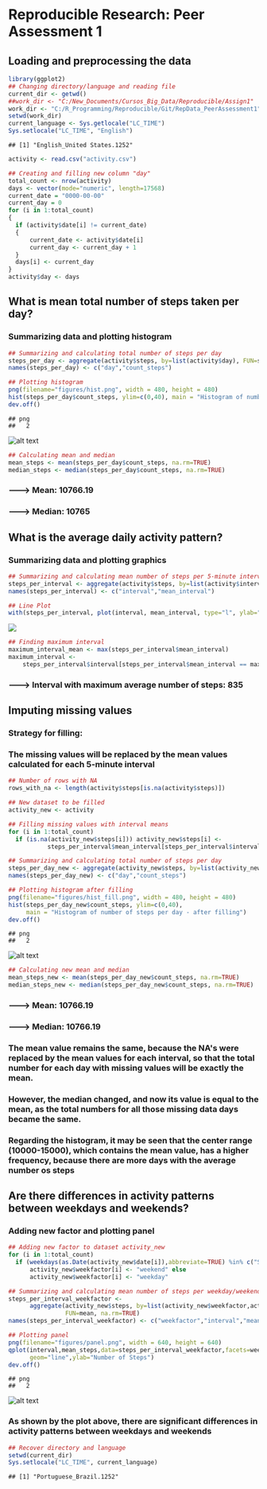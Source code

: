 # Reproducible Research: Peer Assessment 1


## Loading and preprocessing the data


```r
library(ggplot2)
## Changing directory/language and reading file
current_dir <- getwd()
##work_dir <- "C:/New_Documents/Cursos_Big_Data/Reproducible/Assign1"
work_dir <- "C:/R_Programming/Reproducible/Git/RepData_PeerAssessment1"
setwd(work_dir)
current_language <- Sys.getlocale("LC_TIME")
Sys.setlocale("LC_TIME", "English")
```

```
## [1] "English_United States.1252"
```

```r
activity <- read.csv("activity.csv")

## Creating and filling new column "day"
total_count <- nrow(activity)
days <- vector(mode="numeric", length=17568)
current_date = "0000-00-00"
current_day = 0
for (i in 1:total_count) 
{ 
  if (activity$date[i] != current_date) 
  {
      current_date <- activity$date[i]
      current_day <- current_day + 1
  }
  days[i] <- current_day
}
activity$day <- days
```


## What is mean total number of steps taken per day?

### Summarizing data and plotting histogram


```r
## Summarizing and calculating total number of steps per day
steps_per_day <- aggregate(activity$steps, by=list(activity$day), FUN=sum)
names(steps_per_day) <- c("day","count_steps")

## Plotting histogram
png(filename="figures/hist.png", width = 480, height = 480)
hist(steps_per_day$count_steps, ylim=c(0,40), main = "Histogram of number of steps per day")
dev.off()
```

```
## png 
##   2
```

![alt text](figures/hist.png)


```r
## Calculating mean and median
mean_steps <- mean(steps_per_day$count_steps, na.rm=TRUE)
median_steps <- median(steps_per_day$count_steps, na.rm=TRUE)
```

### ---> Mean: 10766.19
### ---> Median: 10765


## What is the average daily activity pattern?

### Summarizing data and plotting graphics


```r
## Summarizing and calculating mean number of steps per 5-minute interval
steps_per_interval <- aggregate(activity$steps, by=list(activity$interval), FUN=mean, na.rm=TRUE)
names(steps_per_interval) <- c("interval","mean_interval")

## Line Plot
with(steps_per_interval, plot(interval, mean_interval, type="l", ylab="average number of steps"))
```

![](PA1_template_files/figure-html/unnamed-chunk-4-1.png) 


```r
## Finding maximum interval
maximum_interval_mean <- max(steps_per_interval$mean_interval)
maximum_interval <- 
    steps_per_interval$interval[steps_per_interval$mean_interval == maximum_interval_mean]
```

### ---> Interval with maximum average number of steps: 835


## Imputing missing values

### Strategy for filling:
### The missing values will be replaced by the mean values calculated for each 5-minute interval


```r
## Number of rows with NA
rows_with_na <- length(activity$steps[is.na(activity$steps)])

## New dataset to be filled
activity_new <- activity

## Filling missing values with interval means
for (i in 1:total_count)
  if (is.na(activity_new$steps[i])) activity_new$steps[i] <- 
           steps_per_interval$mean_interval[steps_per_interval$interval==activity_new$interval[i]]
```



```r
## Summarizing and calculating total number of steps per day
steps_per_day_new <- aggregate(activity_new$steps, by=list(activity_new$day), FUN=sum)
names(steps_per_day_new) <- c("day","count_steps")

## Plotting histogram after filling
png(filename="figures/hist_fill.png", width = 480, height = 480)
hist(steps_per_day_new$count_steps, ylim=c(0,40), 
     main = "Histogram of number of steps per day - after filling")
dev.off()
```

```
## png 
##   2
```

![alt text](figures/hist_fill.png)


```r
## Calculating new mean and median
mean_steps_new <- mean(steps_per_day_new$count_steps, na.rm=TRUE)
median_steps_new <- median(steps_per_day_new$count_steps, na.rm=TRUE)
```

### ---> Mean: 10766.19
### ---> Median: 10766.19

### The mean value remains the same, because the NA's were replaced by the mean values for each interval, so that the total number for each day with missing values will be exactly the mean.
### However, the median changed, and now its value is equal to the mean, as the total numbers for all those missing data days became the same.
### Regarding the histogram, it may be seen that the center range (10000-15000), which contains the mean value, has a higher frequency, because there are more days with the average number os steps


## Are there differences in activity patterns between weekdays and weekends?

### Adding new factor and plotting panel


```r
## Adding new factor to dataset activity_new
for (i in 1:total_count)
  if (weekdays(as.Date(activity_new$date[i]),abbreviate=TRUE) %in% c("Sat","Sun"))
      activity_new$weekfactor[i] <- "weekend" else
      activity_new$weekfactor[i] <- "weekday"

## Summarizing and calculating mean number of steps per weekday/weekend and 5-minute interval
steps_per_interval_weekfactor <- 
      aggregate(activity_new$steps, by=list(activity_new$weekfactor,activity_new$interval), 
                FUN=mean, na.rm=TRUE)
names(steps_per_interval_weekfactor) <- c("weekfactor","interval","mean_steps")
```


```r
## Plotting panel
png(filename="figures/panel.png", width = 640, height = 640)
qplot(interval,mean_steps,data=steps_per_interval_weekfactor,facets=weekfactor~.,
      geom="line",ylab="Number of Steps")
dev.off()
```

```
## png 
##   2
```

![alt text](figures/panel.png)

### As shown by the plot above, there are significant differences in activity patterns between weekdays and weekends


```r
## Recover directory and language
setwd(current_dir)
Sys.setlocale("LC_TIME", current_language)
```

```
## [1] "Portuguese_Brazil.1252"
```
